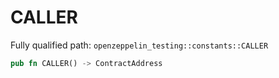 # CALLER

Fully qualified path: `openzeppelin_testing::constants::CALLER`

```rust
pub fn CALLER() -> ContractAddress
```


